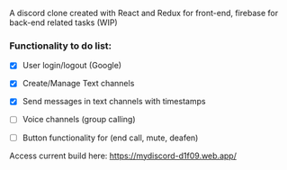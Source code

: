 A discord clone created with React and Redux for front-end, firebase for back-end related tasks (WIP)


### Functionality to do list:

- [x] User login/logout (Google)
- [x] Create/Manage Text channels
- [x] Send messages in text channels with timestamps 
- [ ] Voice channels (group calling)
- [ ] Button functionality for (end call, mute, deafen)


Access current build here:
https://mydiscord-d1f09.web.app/
